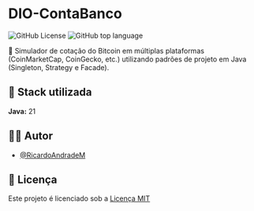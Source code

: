 
# DIO-ContaBanco

![GitHub License](https://img.shields.io/github/license/RicardoAndradeM/DIO-Design-Patterns)
![GitHub top language](https://img.shields.io/github/languages/top/RicardoAndradeM/DIO-Design-Patterns)

🔎 Simulador de cotação do Bitcoin em múltiplas plataformas (CoinMarketCap, CoinGecko, etc.) utilizando padrões de projeto em Java (Singleton, Strategy e Facade).


## 🚀 Stack utilizada

**Java:** 21


## 👨‍💻 Autor

- [@RicardoAndradeM](https://github.com/RicardoAndradeM)


## 📜 Licença

Este projeto é licenciado sob a [Licença MIT]([https://github.com/RicardoAndradeM/DIO-Desario-Banco-Digital/blob/master/LICENSE](https://github.com/RicardoAndradeM/DIO-Design-Patterns/blob/master/LICENSE))

